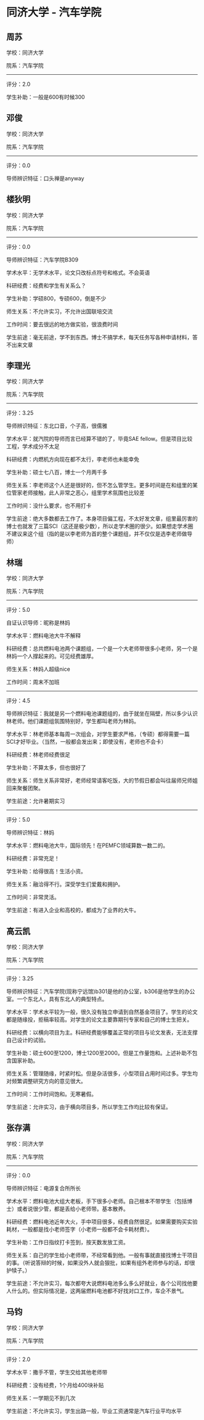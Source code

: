 # 同济大学 - 汽车学院

## 周苏

学校：同济大学

院系：汽车学院

* * *

评分：2.0

学生补助：一般是600有时候300

## 邓俊

学校：同济大学

院系：汽车学院

* * *

评分：0.0

导师辨识特征：口头禅是anyway

## 楼狄明

学校：同济大学

院系：汽车学院

* * *

评分：0.0

导师辨识特征：汽车学院B309

学术水平：无学术水平，论文只改标点符号和格式。不会英语

科研经费：经费和学生有关系么？

学生补助：学硕800，专硕600，倒是不少

师生关系：不允许实习，不允许出国联培交流

工作时间：要去很远的地方做实验，很浪费时间

学生前途：毫无前途，学不到东西。博士不搞学术，每天任务写各种申请材料，答不出来文章

## 李理光

学校：同济大学

院系：汽车学院

* * *

评分：3.25

导师辨识特征：东北口音，个子高，很儒雅

学术水平：就汽院的导师而言已经算不错的了，毕竟SAE fellow。但是项目比较工程，学术成分不太足

科研经费：内燃机方向现在都不太行，李老师也未能幸免

学生补助：硕士七八百，博士一个月两千多

师生关系：李老师这个人还是很好的，但不怎么管学生。更多时间是在和组里的某位管家老师接触，此人非常之恶心，组里学术氛围也比较差

工作时间：没什么要求，也不用打卡

学生前途：绝大多数都去工作了。本身项目偏工程，不太好发文章，组里最厉害的博士也就发了三篇SCI（这还是极少数），所以走学术圈的很少。如果想走学术圈不建议来这个组（指的是以李老师为首的整个课题组，并不仅仅是选李老师做导师）

## 林瑞

学校：同济大学

院系：汽车学院

* * *

评分：5.0

自证认识导师：昵称是林妈

学术水平：燃料电池大牛不解释

科研经费：总共燃料电池两个课题组，一个是一个大老师带很多小老师，另一个是林妈一个人撑起来的。可见经费雄厚。

师生关系：林妈人超级nice

工作时间：周末不加班

* * *

评分：4.5

导师辨识特征：我就是另一个燃料电池课题组的，由于就坐在隔壁，所以多少认识林老师。他们课题组氛围特别好，学生都叫老师为林妈。

学术水平：林老师基本每周一次组会，对学生要求严格，（专硕）都得需要一篇SCI才好毕业。（当然，一般都会发出来；即使没有，老师也不会卡）

科研经费：林老师经费很足

学生补助：不算太多，但也很好了

师生关系：师生关系非常好，老师经常请客吃饭，大的节假日都会叫往届师兄师姐回来聚餐团聚。

学生前途：允许暑期实习

* * *

评分：5.0

导师辨识特征：林妈

学术水平：燃料电池大牛，国际领先！在PEMFC领域算数一数二的。

科研经费：非常充足！

学生补助：给得很高！生活小资。

师生关系：融洽得不行。深受学生们爱戴和拥护。

工作时间：非常灵活。

学生前途：有进入企业和高校的，都成为了业界的大牛。

## 高云凯

学校：同济大学

院系：汽车学院

* * *

评分：3.25

导师辨识特征：汽车学院(现称宁远馆)b301是他的办公室，b306是他学生的办公室。一个东北人，具有东北人的典型特点。

学术水平：学术水平较为一般，很久没有独立申请到自然基金项目了。学生的论文都是随缘投，拒稿率较高。对学生的论文主要靠期刊专家和自己的博士生把关。

科研经费：以横向项目为主。科研经费能够覆盖正常的项目与论文发表，无法支撑自己设计的试验。

学生补助：硕士600至1200，博士1200至2000。但是工作量饱和。上述补助不包含国家补助。

师生关系：管理随缘，时紧时松。但是杂活很多，小型项目占用时间过多。学生均对频繁调整研究方向的意见很大。

工作时间：工作时间饱和。无寒暑假。

学生前途：允许实习，由于横向项目多，所以学生工作均比较有保证。

## 张存满

学校：同济大学

院系：汽车学院

* * *

评分：0.0

导师辨识特征：电源复合所所长

学术水平：燃料电池大组大老板，手下很多小老师。自己根本不带学生（包括博士）或者说很少管，都是丢给小老师带。基本散养。

科研经费：燃料电池近年大火，手中项目很多，经费自然很足。如果需要购买实验耗材，一般都是找小老师签字（小老师一般都不会卡耗材费）。

学生补助：工作日指纹打卡签到，按天数发放工资。

师生关系：自己的学生给小老师带，不经常看到他。一般有事就直接找博士干项目的事。（听说答辩的时候，如果没外人就会狠批，如果有组外老师参与的话，却很护犊子。）

学生前途：不允许实习，每次都夸大说燃料电池多么多么好就业，各个公司找他要人什么的。但实际情况是，这两届燃料电池都不好找对口工作，车企不景气。

## 马钧

学校：同济大学

院系：汽车学院

* * *

评分：2.0

学术水平：撒手不管，学生交给其他老师带

科研经费：没有经费，1个月给400块补贴

师生关系：一学期见不到几次

学生前途：不允许实习，学生出路一般，毕业工资通常是汽车行业平均水平